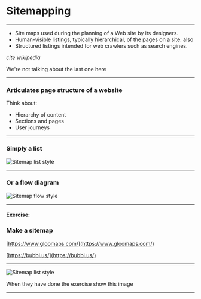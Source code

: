 # Sitemapping
---

- Site maps used during the planning of a Web site by its designers.
- Human-visible listings, typically hierarchical, of the pages on a site.
also
- Structured listings intended for web crawlers such as search engines.

_cite wikipedia_

We're not talking about the last one here

---

### Articulates page structure of a website

Think about:

- Hierarchy of content
- Sections and pages
- User journeys

---

### Simply a list

![Sitemap list style](slides/web-theory/05_sitemap/listSitemap.png)

---

### Or a flow diagram

![Sitemap flow style](slides/web-theory/05_sitemap/flowSitemap.png)

---
#### Exercise:

### Make a sitemap

[https://www.gloomaps.com/](https://www.gloomaps.com/)

[https://bubbl.us/](https://bubbl.us/)

---

![Sitemap list style](slides/web-theory/05_sitemap/sitemap.png)

When they have done the exercise show this image

---
